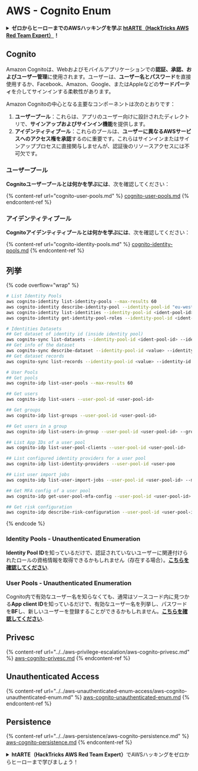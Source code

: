 # AWS - Cognito Enum

<details>

<summary><strong>ゼロからヒーローまでのAWSハッキングを学ぶ</strong> <a href="https://training.hacktricks.xyz/courses/arte"><strong>htARTE（HackTricks AWS Red Team Expert）</strong></a><strong>！</strong></summary>

HackTricksをサポートする他の方法：

* **HackTricksで企業を宣伝したい**または**HackTricksをPDFでダウンロードしたい**場合は、[**SUBSCRIPTION PLANS**](https://github.com/sponsors/carlospolop)をチェックしてください！
* [**公式PEASS＆HackTricksスワッグ**](https://peass.creator-spring.com)を手に入れる
* [**The PEASS Family**](https://opensea.io/collection/the-peass-family)を発見し、独占的な[NFTs](https://opensea.io/collection/the-peass-family)のコレクションを見つける
* **💬** [**Discordグループ**](https://discord.gg/hRep4RUj7f)**または**[**telegramグループ**](https://t.me/peass)**に参加**するか、**Twitter** 🐦 [**@hacktricks\_live**](https://twitter.com/hacktricks\_live)を**フォロー**する。
* **ハッキングトリックを共有するために、**[**HackTricks**](https://github.com/carlospolop/hacktricks)**と**[**HackTricks Cloud**](https://github.com/carlospolop/hacktricks-cloud)**のGitHubリポジトリにPRを提出してください。**

</details>

## Cognito

Amazon Cognitoは、Webおよびモバイルアプリケーションでの**認証、承認、およびユーザー管理**に使用されます。ユーザーは、**ユーザー名とパスワード**を直接使用するか、Facebook、Amazon、Google、またはAppleなどの**サードパーティ**を介してサインインする柔軟性があります。

Amazon Cognitoの中心となる主要なコンポーネントは次のとおりです：

1. **ユーザープール**：これらは、アプリのユーザー向けに設計されたディレクトリで、**サインアップおよびサインイン機能**を提供します。
2. **アイデンティティプール**：これらのプールは、**ユーザーに異なるAWSサービスへのアクセス権を承認**するのに重要です。これらはサインインまたはサインアッププロセスに直接関与しませんが、認証後のリソースアクセスには不可欠です。

### **ユーザープール**

**Cognitoユーザープールとは何かを学ぶには**、次を確認してください：

{% content-ref url="cognito-user-pools.md" %}
[cognito-user-pools.md](cognito-user-pools.md)
{% endcontent-ref %}

### **アイデンティティプール**

**Cognitoアイデンティティプールとは何かを学ぶには**、次を確認してください：

{% content-ref url="cognito-identity-pools.md" %}
[cognito-identity-pools.md](cognito-identity-pools.md)
{% endcontent-ref %}

## 列挙

{% code overflow="wrap" %}
```bash
# List Identity Pools
aws cognito-identity list-identity-pools --max-results 60
aws cognito-identity describe-identity-pool --identity-pool-id "eu-west-2:38b294756-2578-8246-9074-5367fc9f5367"
aws cognito-identity list-identities --identity-pool-id <ident-pool-id> --max-results 60
aws cognito-identity get-identity-pool-roles --identity-pool-id <ident-pool-id>

# Identities Datasets
## Get dataset of identity id (inside identity pool)
aws cognito-sync list-datasets --identity-pool-id <ident-pool-id> --identity-id <ident-id>
## Get info of the dataset
aws cognito-sync describe-dataset --identity-pool-id <value> --identity-id <value> --dataset-name <value>
## Get dataset records
aws cognito-sync list-records --identity-pool-id <value> --identity-id <value> --dataset-name <value>

# User Pools
## Get pools
aws cognito-idp list-user-pools --max-results 60

## Get users
aws cognito-idp list-users --user-pool-id <user-pool-id>

## Get groups
aws cognito-idp list-groups --user-pool-id <user-pool-id>

## Get users in a group
aws cognito-idp list-users-in-group --user-pool-id <user-pool-id> --group-name <group-name>

## List App IDs of a user pool
aws cognito-idp list-user-pool-clients --user-pool-id <user-pool-id>

## List configured identity providers for a user pool
aws cognito-idp list-identity-providers --user-pool-id <user-poo

## List user import jobs
aws cognito-idp list-user-import-jobs --user-pool-id <user-pool-id> --max-results 60

## Get MFA config of a user pool
aws cognito-idp get-user-pool-mfa-config --user-pool-id <user-pool-id>

## Get risk configuration
aws cognito-idp describe-risk-configuration --user-pool-id <user-pool-id>
```
{% endcode %}

### Identity Pools - Unauthenticated Enumeration

**Identity Pool ID**を知っているだけで、認証されていないユーザーに関連付けられたロールの資格情報を取得できるかもしれません（存在する場合）。[**こちらを確認してください**](cognito-identity-pools.md#accessing-iam-roles).

### User Pools - Unauthenticated Enumeration

Cognito内で有効なユーザー名を知らなくても、通常はソースコード内に見つかる**App client ID**を知っているだけで、有効なユーザー名を列挙し、パスワードを**BF**し、新しいユーザーを登録することができるかもしれません。[**こちらを確認してください**](cognito-user-pools.md#registration)**.**

## Privesc

{% content-ref url="../../aws-privilege-escalation/aws-cognito-privesc.md" %}
[aws-cognito-privesc.md](../../aws-privilege-escalation/aws-cognito-privesc.md)
{% endcontent-ref %}

## Unauthenticated Access

{% content-ref url="../../aws-unauthenticated-enum-access/aws-cognito-unauthenticated-enum.md" %}
[aws-cognito-unauthenticated-enum.md](../../aws-unauthenticated-enum-access/aws-cognito-unauthenticated-enum.md)
{% endcontent-ref %}

## Persistence

{% content-ref url="../../aws-persistence/aws-cognito-persistence.md" %}
[aws-cognito-persistence.md](../../aws-persistence/aws-cognito-persistence.md)
{% endcontent-ref %}

<details>

<summary><strong>htARTE（HackTricks AWS Red Team Expert）</strong>でAWSハッキングをゼロからヒーローまで学びましょう！</summary>

HackTricksをサポートする他の方法：

* **HackTricksで企業を宣伝したい**、または**HackTricksをPDFでダウンロードしたい**場合は、[**SUBSCRIPTION PLANS**](https://github.com/sponsors/carlospolop)をチェックしてください！
* [**公式PEASS＆HackTricksのグッズ**](https://peass.creator-spring.com)を入手してください
* [**The PEASS Family**](https://opensea.io/collection/the-peass-family)を発見し、独占的な[**NFTs**](https://opensea.io/collection/the-peass-family)コレクションを見つけてください
* 💬 [**Discordグループ**](https://discord.gg/hRep4RUj7f)や[**telegramグループ**](https://t.me/peass)に**参加**したり、**Twitter** 🐦 [**@hacktricks\_live**](https://twitter.com/hacktricks\_live)を**フォロー**したりしてください。
* **HackTricks**と[**HackTricks Cloud**](https://github.com/carlospolop/hacktricks)のGitHubリポジトリにPRを提出して、あなたのハッキングトリックを共有してください。

</details>
